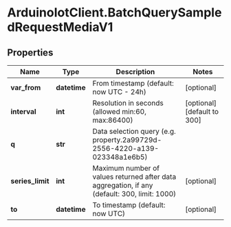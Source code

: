 # ArduinoIotClient.BatchQuerySampledRequestMediaV1

## Properties

Name | Type | Description | Notes
------------ | ------------- | ------------- | -------------
**var_from** | **datetime** | From timestamp (default: now UTC - 24h) | [optional] 
**interval** | **int** | Resolution in seconds (allowed min:60, max:86400) | [optional] [default to 300]
**q** | **str** | Data selection query (e.g. property.2a99729d-2556-4220-a139-023348a1e6b5) | 
**series_limit** | **int** | Maximum number of values returned after data aggregation, if any (default: 300, limit: 1000) | [optional] 
**to** | **datetime** | To timestamp (default: now UTC) | [optional] 


